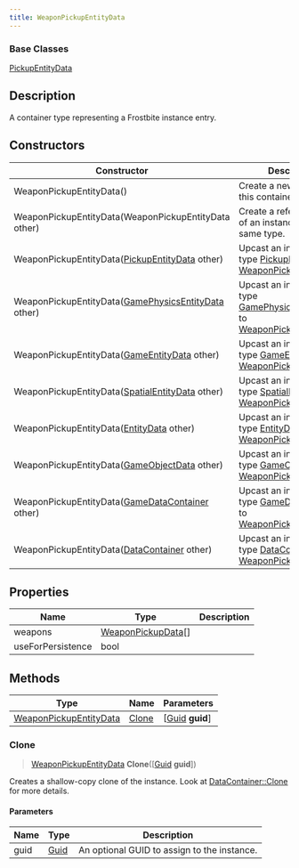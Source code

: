 ```yaml
---
title: WeaponPickupEntityData
---
```

### Base Classes

[PickupEntityData](PickupEntityData)

## Description

A container type representing a Frostbite instance entry.

## Constructors

| Constructor                                                                       | Description                                                                                                                         |
| --------------------------------------------------------------------------------- | ----------------------------------------------------------------------------------------------------------------------------------- |
| WeaponPickupEntityData()                                                          | Create a new instance of this container type.                                                                                       |
| WeaponPickupEntityData(WeaponPickupEntityData other)                              | Create a reference copy of an instance of the same type.                                                                            |
| WeaponPickupEntityData([PickupEntityData](PickupEntityData) other)                | Upcast an instance of type [PickupEntityData](PickupEntityData) to [WeaponPickupEntityData](WeaponPickupEntityData).                |
| WeaponPickupEntityData([GamePhysicsEntityData](GamePhysicsEntityData) other)      | Upcast an instance of type [GamePhysicsEntityData](GamePhysicsEntityData) to [WeaponPickupEntityData](WeaponPickupEntityData).      |
| WeaponPickupEntityData([GameEntityData](GameEntityData) other)                    | Upcast an instance of type [GameEntityData](GameEntityData) to [WeaponPickupEntityData](WeaponPickupEntityData).                    |
| WeaponPickupEntityData([SpatialEntityData](SpatialEntityData) other)              | Upcast an instance of type [SpatialEntityData](SpatialEntityData) to [WeaponPickupEntityData](WeaponPickupEntityData).              |
| WeaponPickupEntityData([EntityData](EntityData) other)                            | Upcast an instance of type [EntityData](EntityData) to [WeaponPickupEntityData](WeaponPickupEntityData).                            |
| WeaponPickupEntityData([GameObjectData](GameObjectData) other)                    | Upcast an instance of type [GameObjectData](GameObjectData) to [WeaponPickupEntityData](WeaponPickupEntityData).                    |
| WeaponPickupEntityData([GameDataContainer](GameDataContainer) other)              | Upcast an instance of type [GameDataContainer](GameDataContainer) to [WeaponPickupEntityData](WeaponPickupEntityData).              |
| WeaponPickupEntityData([DataContainer](/vext/ref/shared/class/datacontainer) other) | Upcast an instance of type [DataContainer](/vext/ref/shared/class/datacontainer) to [WeaponPickupEntityData](WeaponPickupEntityData). |

## Properties

| Name              | Type                                     | Description |
| ----------------- | ---------------------------------------- | ----------- |
| weapons           | [WeaponPickupData](WeaponPickupData)\[\] |             |
| useForPersistence | bool                                     |             |

## Methods

| Type                                             | Name            | Parameters                                     |
| ------------------------------------------------ | --------------- | ---------------------------------------------- |
| [WeaponPickupEntityData](WeaponPickupEntityData) | [Clone](#clone) | \[[Guid](/vext/ref/shared/class/guid) **guid**\] |

### Clone

> [WeaponPickupEntityData](WeaponPickupEntityData) **Clone**(\[[Guid](/vext/ref/shared/class/guid) **guid**\])

Creates a shallow-copy clone of the instance. Look at [DataContainer::Clone](/vext/ref/shared/class/datacontainer#clone) for more details.

#### Parameters

| Name | Type         | Description                                 |
| ---- | ------------ | ------------------------------------------- |
| guid | [Guid](Guid) | An optional GUID to assign to the instance. |
